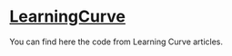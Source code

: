 # [LearningCurve](https://www.statistics-learning-curve.com)

You can find here the code from Learning Curve articles.
